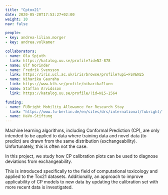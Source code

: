 ```yaml
---
title: "Cptox21"
date: 2020-05-20T17:53:27+02:00
weight: 10
nav: false

people:
- key: andrea-lilian.morger
- key: andrea.volkamer

collaborators:
- name: Ola Spjuth
  link: https://katalog.uu.se/profile?id=N2-878
- name: Ulf Norinder
- name: Fredrik Svensson
  link: https://iris.ucl.ac.uk/iris/browse/profile?upi=FSVEN25
- name: Niharika Gauraha
  link: https://www.kth.se/profile/niharika?l=en
- name: Staffan Arvidsson
  link: https://katalog.uu.se/profile/?id=N15-1564

funding:
- name: FUBright Mobility Allowance for Research Stay
  link: "https://www.fu-berlin.de/en/sites/drs/international/fubright/fubright-mobilitaet/index.html"
- name: HaVo-Stiftung
---
```


Machine learning algorithms, including Conformal Prediction (CP), are only intended to be applied to data where training data and novel data (to predict) are drawn from the same distribution (exchangeability). Unfortunately, this is often not the case. 

In this project, we study how CP calibration plots can be used to diagnose deviations from exchangeability. 

<!--more-->

This is introduced specifically to the field of computational toxicology and applied to the Tox21 datasets. Additionally, an approach to improve applicability of CP models to new data by updating the calibration set with more recent data is investigated.
